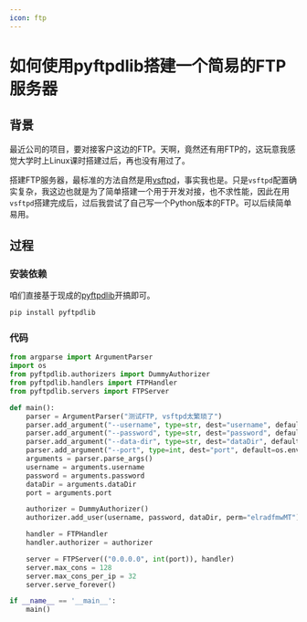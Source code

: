 ```yaml
---
icon: ftp
---
```


# 如何使用pyftpdlib搭建一个简易的FTP服务器

## 背景

最近公司的项目，要对接客户这边的FTP。天啊，竟然还有用FTP的，这玩意我感觉大学时上Linux课时搭建过后，再也没有用过了。

搭建FTP服务器，最标准的方法自然是用[vsftpd](https://security.appspot.com/vsftpd.html)，事实我也是。只是`vsftpd`配置确实复杂，我这边也就是为了简单搭建一个用于开发对接，也不求性能，因此在用`vsftpd`搭建完成后，过后我尝试了自己写一个Python版本的FTP。可以后续简单易用。

## 过程

### 安装依赖

咱们直接基于现成的[pyftpdlib](https://github.com/giampaolo/pyftpdlib)开搞即可。

```bash
pip install pyftpdlib
```

 ### 代码

```python
from argparse import ArgumentParser
import os
from pyftpdlib.authorizers import DummyAuthorizer
from pyftpdlib.handlers import FTPHandler
from pyftpdlib.servers import FTPServer

def main():
    parser = ArgumentParser("测试FTP, vsftpd太繁琐了")
    parser.add_argument("--username", type=str, dest="username", default=os.environ.get("FTP_USERNAME", "admin"), help="FTP用户名")
    parser.add_argument("--password", type=str, dest="password", default=os.environ.get("FTP_PASSWORD", "admin"), help="FTP用户的密码")
    parser.add_argument("--data-dir", type=str, dest="dataDir", default=os.environ.get("FTP_DATA_DIR", os.getcwd()), help="数据存放目录")
    parser.add_argument("--port", type=int, dest="port", default=os.environ.get("FTP_PORT", 2121), help="端口")
    arguments = parser.parse_args()
    username = arguments.username
    password = arguments.password
    dataDir = arguments.dataDir
    port = arguments.port

    authorizer = DummyAuthorizer()
    authorizer.add_user(username, password, dataDir, perm="elradfmwMT")

    handler = FTPHandler
    handler.authorizer = authorizer

    server = FTPServer(("0.0.0.0", int(port)), handler)
    server.max_cons = 128
    server.max_cons_per_ip = 32
    server.serve_forever()

if __name__ == '__main__':
    main()
```


